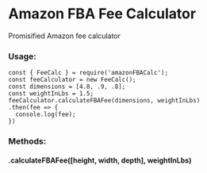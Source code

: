 # Amazon FBA Fee Calculator
Promisified Amazon fee calculator
### Usage:
```
const { FeeCalc } = require('amazonFBACalc');
const feeCalculator = new FeeCalc();
const dimensions = [4.8, .9, .8];
const weightInLbs = 1.5;
feeCalculator.calculateFBAFee(dimensions, weightInLbs)
.then(fee => {
  console.log(fee);
})
```

### Methods:
#### .calculateFBAFee([height, width, depth], weightInLbs)

